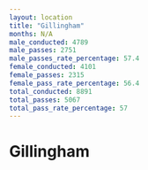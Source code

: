```yaml
---
layout: location
title: "Gillingham"
months: N/A
male_conducted: 4789
male_passes: 2751
male_passes_rate_percentage: 57.4
female_conducted: 4101
female_passes: 2315
female_pass_rate_percentage: 56.4
total_conducted: 8891
total_passes: 5067
total_pass_rate_percentage: 57
---
```


# Gillingham
